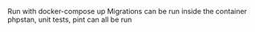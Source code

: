 Run with docker-compose up
Migrations can be run inside the container
phpstan, unit tests, pint can all be run
